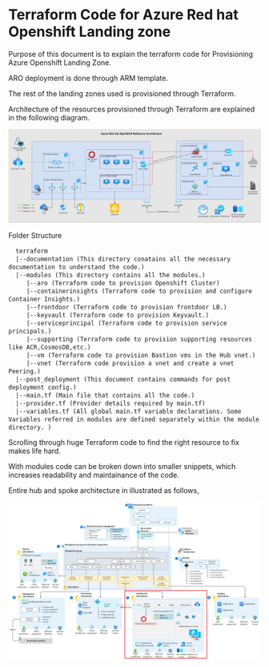 # Terraform Code for Azure Red hat Openshift Landing zone

Purpose of this document is to explain the terraform code for Provisioning Azure Openshift Landing Zone.

ARO deployment is done through ARM template.

The rest of the landing zones used is provisioned through Terraform.

Architecture of the resources provisioned through Terraform are explained in the following diagram.

![Spoke Architecture](./terraform/media/aro_landing_zone_Architecture.png)

  Folder Structure
```
  terraform
  |--documentation (This directory conatains all the necessary documentation to understand the code.)
  |--modules (This directory contains all the modules.)
     |--aro (Terraform code to provision Openshift Cluster)
     |--containerinsights (Terraform code to provision and configure Container Insights.)
     |--frontdoor (Terraform code to provision frontdoor LB.)
     |--keyvault (Terraform code to provision Keyvault.)
     |--serviceprincipal (Terraform code to provision service principals.)
     |--supporting (Terraform code to provision supporting resources like ACR,CosmosDB,etc.)
     |--vm (Terraform code to provision Bastion vms in the Hub vnet.)
     |--vnet (Terraform code provision a vnet and create a vnet Peering.)
  |--post_deployment (This document contains commands for post deployment config.)
  |--main.tf (Main file that contains all the code.)
  |--provider.tf (Provider details required by main.tf)
  |--variables.tf (All global main.tf variable declarations. Some Variables referred in modules are defined separately within the module directory. )
```

Scrolling through huge Terraform code to find the right resource to fix makes life hard.

With modules code can be broken down into smaller snippets, which increases readability and maintainance of the code.

Entire hub and spoke architecture in illustrated as follows,

![Hub and Spoke Architecture](./terraform/media/conceptual-architecture.png)

